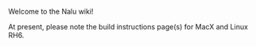 Welcome to the Nalu wiki!

At present, please note the build instructions page(s) for MacX and Linux RH6.

